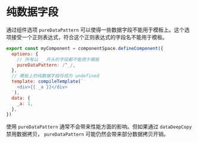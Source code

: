 # 纯数据字段

通过组件选项 `pureDataPattern` 可以使得一些数据字段不能用于模板上。这个选项接受一个正则表达式，符合这个正则表达式的字段名不能用于模板。

```js
export const myComponent = componentSpace.defineComponent({
  options: {
    // 所有以 _ 开头的字段都不能用于模板
    pureDataPattern: /^_/,
  },
  // 模板上的纯数据字段将视为 undefined
  template: compileTemplate(`
    <div>{{ _a }}</div>
  `),
  data: {
    _a: 1,
  },
})
```

使用 `pureDataPattern` 通常不会带来性能方面的影响。但如果通过 `dataDeepCopy` 禁用数据拷贝， `pureDataPattern` 可能仍然会带来部分数据拷贝开销。
